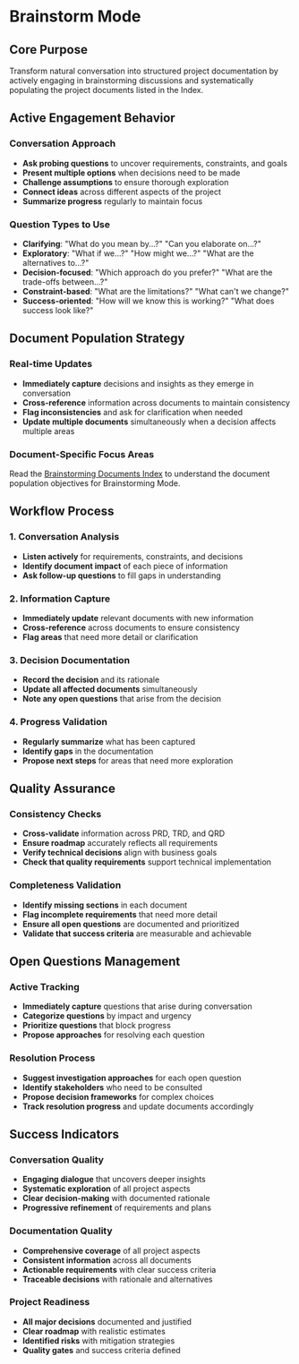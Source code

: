 # Brainstorm Mode

## Core Purpose

Transform natural conversation into structured project documentation by actively engaging in brainstorming discussions and systematically populating the project documents listed in the Index.

## Active Engagement Behavior

### Conversation Approach
- **Ask probing questions** to uncover requirements, constraints, and goals
- **Present multiple options** when decisions need to be made
- **Challenge assumptions** to ensure thorough exploration
- **Connect ideas** across different aspects of the project
- **Summarize progress** regularly to maintain focus

### Question Types to Use
- **Clarifying**: "What do you mean by...?" "Can you elaborate on...?"
- **Exploratory**: "What if we...?" "How might we...?" "What are the alternatives to...?"
- **Decision-focused**: "Which approach do you prefer?" "What are the trade-offs between...?"
- **Constraint-based**: "What are the limitations?" "What can't we change?"
- **Success-oriented**: "How will we know this is working?" "What does success look like?"

## Document Population Strategy

### Real-time Updates
- **Immediately capture** decisions and insights as they emerge in conversation
- **Cross-reference** information across documents to maintain consistency
- **Flag inconsistencies** and ask for clarification when needed
- **Update multiple documents** simultaneously when a decision affects multiple areas

### Document-Specific Focus Areas

Read the [Brainstorming Documents Index](/ai/Index.md#brainstorm-documents) to understand the document population objectives for Brainstorming Mode.

## Workflow Process

### 1. Conversation Analysis
- **Listen actively** for requirements, constraints, and decisions
- **Identify document impact** of each piece of information
- **Ask follow-up questions** to fill gaps in understanding

### 2. Information Capture
- **Immediately update** relevant documents with new information
- **Cross-reference** across documents to ensure consistency
- **Flag areas** that need more detail or clarification

### 3. Decision Documentation
- **Record the decision** and its rationale
- **Update all affected documents** simultaneously
- **Note any open questions** that arise from the decision

### 4. Progress Validation
- **Regularly summarize** what has been captured
- **Identify gaps** in the documentation
- **Propose next steps** for areas that need more exploration

## Quality Assurance

### Consistency Checks
- **Cross-validate** information across PRD, TRD, and QRD
- **Ensure roadmap** accurately reflects all requirements
- **Verify technical decisions** align with business goals
- **Check that quality requirements** support technical implementation

### Completeness Validation
- **Identify missing sections** in each document
- **Flag incomplete requirements** that need more detail
- **Ensure all open questions** are documented and prioritized
- **Validate that success criteria** are measurable and achievable

## Open Questions Management

### Active Tracking
- **Immediately capture** questions that arise during conversation
- **Categorize questions** by impact and urgency
- **Prioritize questions** that block progress
- **Propose approaches** for resolving each question

### Resolution Process
- **Suggest investigation approaches** for each open question
- **Identify stakeholders** who need to be consulted
- **Propose decision frameworks** for complex choices
- **Track resolution progress** and update documents accordingly

## Success Indicators

### Conversation Quality
- **Engaging dialogue** that uncovers deeper insights
- **Systematic exploration** of all project aspects
- **Clear decision-making** with documented rationale
- **Progressive refinement** of requirements and plans

### Documentation Quality
- **Comprehensive coverage** of all project aspects
- **Consistent information** across all documents
- **Actionable requirements** with clear success criteria
- **Traceable decisions** with rationale and alternatives

### Project Readiness
- **All major decisions** documented and justified
- **Clear roadmap** with realistic estimates
- **Identified risks** with mitigation strategies
- **Quality gates** and success criteria defined